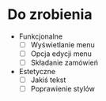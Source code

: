 # Do zrobienia

- Funkcjonalne
    - [ ] Wyświetlanie menu
    - [ ] Opcja edycji menu
    - [ ] Składanie zamówień

- Estetyczne
    - [ ] Jakiś tekst
    - [ ] Poprawienie stylów
